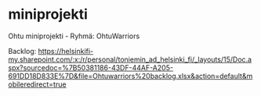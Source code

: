 # miniprojekti
Ohtu miniprojekti - Ryhmä: OhtuWarriors

Backlog: https://helsinkifi-my.sharepoint.com/:x:/r/personal/toniemin_ad_helsinki_fi/_layouts/15/Doc.aspx?sourcedoc=%7B50381186-43DF-44AF-A205-691DD18D833E%7D&file=Ohtuwarriors%20backlog.xlsx&action=default&mobileredirect=true
